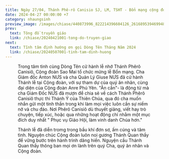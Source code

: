 ```yaml
---
title: Ngày 27/04, Thánh Phê-rô Canisio SJ, LM, TSHT - Bổn mạng cộng đoàn Sao Mai
date: 2024-04-27 00:00:00 +7
category: nhaungsinh
preview_image: /images/chiase/440873996_822214396604126_261689539469948071_n.jpeg?w=900
prev:
  text: Tông đồ truyền giáo
  link: /chiase/20240421001-tong-do-truyen-giao
next:
  text: Tĩnh tâm định hướng ơn gọi Dòng Tên Tháng Năm 2024
  link: /chiase/20240507001-tinh-tam-dinh-huong
---
```


<Figure 
    src="/images/chiase/440873996_822214396604126_261689539469948071_n.jpeg?w=900"
    caption="Cộng đoàn Sao Mai."
/>

Trong tâm tình cùng Dòng Tên cử hành lễ nhớ Thánh Phêrô Canisiô, Cộng đoàn Sao Mai tổ chức mừng lễ Bổn mạng. Cha Giám đốc Anton NƯS và cha Quản Lý Giuse NƯS đã cử hành Thánh lễ tại Cộng đoàn, với sự tham dự của quý ân nhân, cùng đại diện của Cộng đoàn Anre Phú Yên. "Ân cần"- là động từ mà cha Giám Đốc NƯS đã mượn để chia sẻ về cách Thánh Phêrô Canisiô thực thi Thánh Ý của Thiên Chúa, qua đó cha muốn nhắn gửi một tinh thần trong khi làm mọi việc luôn cần sự niềm nở và chu đáo. Nơi Phêrô Canisiô dù thuyết giảng, viết hay trò chuyện, tiếp xúc, hoặc qua những hoạt động chỉ nhằm một mục đích duy nhất " Phục vụ Giáo Hội, làm vinh danh Chúa hơn."
 
Thánh lễ đã diễn tromg trong bầu khí đơn sơ, ấm cúng và tâm tình. Nguyện chúc Cộng đoàn luôn noi gương Thánh Quan thầy để vững bước trên hành trình dâng hiến. Nguyện cầu Thánh Quan thầy thông ban mọi ơn lành trên quý Cha, quý ân nhân và Cộng đoàn.
